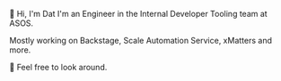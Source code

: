 👋 Hi, I'm Dat
I'm an Engineer in the Internal Developer Tooling team at ASOS.

Mostly working on Backstage, Scale Automation Service, xMatters and more.

👀 Feel free to look around.
